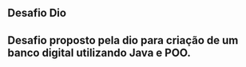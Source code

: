 ## Desafio Dio

##

## Desafio proposto pela dio para criação de um banco digital utilizando Java e POO.
